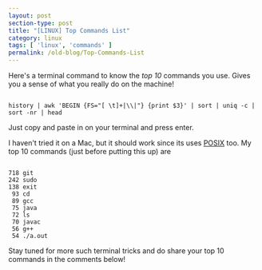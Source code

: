 ```yaml
---
layout: post
section-type: post
title: "[LINUX] Top Commands List"
category: linux
tags: [ 'linux', 'commands' ]
permalink: /old-blog/Top-Commands-List
---
```


Here's a terminal command to know the *top 10* commands you use. Gives you a sense of what you really do on the machine!

<pre><code data-trim="shell">
history | awk 'BEGIN {FS="[ \t]+|\\|"} {print $3}' | sort | uniq -c | sort -nr | head
</code></pre>

Just copy and paste in on your terminal and press enter.

I haven't tried it on a Mac, but it should work since its uses [POSIX](https://en.wikipedia.org/wiki/POSIX) too.
My top 10 commands (just before putting this up) are

<pre><code data-trim="shell">
718 git
242 sudo
138 exit
 93 cd
 89 gcc
 75 java
 72 ls
 70 javac
 56 g++
 54 ./a.out
</code></pre>

Stay tuned for more such terminal tricks and do share your top 10 commands in the comments below!